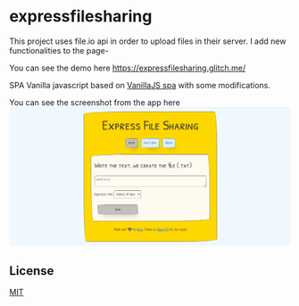 # expressfilesharing
This project uses file.io api in order to upload files in their server. I add new functionalities to the page-

You can see the demo here https://expressfilesharing.glitch.me/

SPA Vanilla javascript based on [VanillaJS spa](https://github.com/rishavs/vanillajs-spa/) with some modifications.

You can see the screenshot from the app here
![The app looks like this](/screen.PNG "Express File Sharing Screen")


## License
[MIT](https://choosealicense.com/licenses/mit/)
